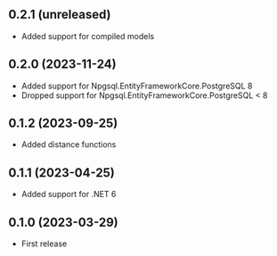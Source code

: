 ## 0.2.1 (unreleased)

- Added support for compiled models

## 0.2.0 (2023-11-24)

- Added support for Npgsql.EntityFrameworkCore.PostgreSQL 8
- Dropped support for Npgsql.EntityFrameworkCore.PostgreSQL < 8

## 0.1.2 (2023-09-25)

- Added distance functions

## 0.1.1 (2023-04-25)

- Added support for .NET 6

## 0.1.0 (2023-03-29)

- First release
